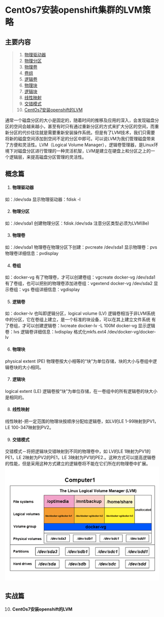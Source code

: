 CentOs7安装openshift集群的LVM策略
===

主要内容
---
> 1. [物理驱动器](#物理驱动器)
> 2. [物理分区](#物理分区)
> 3. [物理卷](#物理卷)
> 4. [卷组](#卷组)
> 5. [逻辑卷](#逻辑卷)
> 6. [物理块](#物理块)
> 7. [逻辑块](#逻辑卷)
> 8. [线性映射](#线性映射)
> 9. [交错模式](#交错模式)
> 10. [CentOs7安装openshift的LVM](#CentOs7安装openshift的LVM)

通常一个磁盘分区的大小是固定的，随着时间的推移及应用的深入，会发现磁盘分区的空间会越来越小，甚至有时只有通过重新分区的方式来扩大分区的空间，而重新分区的代价往往就是需要重新安装操作系统。但是有了LVM技术，我们只需要将新的磁盘空间添加到空间不足的分区中即可。可以说LVM为我们管理磁盘带来了方便和灵活性。LVM（Logical Volume Manager），逻辑卷管理器，是Linux环境下对磁盘分区进行管理的一种灵活机智，LVM是建立在硬盘上和分区之上的一个逻辑层，来提高磁盘分区管理的灵活性。

概念篇
---

1. #### 物理驱动器
如：/dev/sda
显示物理驱动器：fdisk -l

2. #### 物理分区
如：/dev/sda1
创建物理分区：fdisk /dev/sda
注意分区类型必须为LVM(8e)

3. #### 物理卷
如：/dev/sda1
物理卷在物理分区下创建：pvcreate /dev/sda1
显示物理卷：pvs
物理卷详细信息：pvdisplay

4. #### 卷组
如：docker-vg
有了物理卷，才可以创建卷组：vgcreate docker-vg /dev/sda1
有了卷组，也可以把别的物理卷添加进卷组：vgextend docker-vg /dev/sda2
显示卷组：vgs
卷组详细信息：vgdisplay

5. #### 逻辑卷
如：docker-lv
也叫即逻辑分区，logical volume (LV)
逻辑卷相当于非LVM系统中的分区，它在卷组上建立，是一个标准的块设备，可以在其上建立文件系统
有了卷组，才可以创建逻辑卷：lvcreate docker-lv -L 100M docker-vg
显示逻辑卷：lvs
逻辑卷详细信息：lvdisplay
格式化mkfs.ext4 /dev/docker-vg/docker-lv

6. #### 物理块
physical extent (PE)
物理卷按大小相等的“块”为单位存储，块的大小与卷组中逻辑卷块的大小相同。

7. #### 逻辑块
logical extent (LE)
逻辑卷按“块”为单位存储，在一卷组中的所有逻辑卷的块大小是相同的。

8. #### 线性映射
线性映射-把一定范围的物理块按顺序分配给逻辑卷，如LV的LE 1-99映射到PV1，LE 100-347映射到PV2。

9. #### 交错模式
交错模式－将把逻辑块交错映射到不同的物理卷中，如 LV的LE 1映射为PV1的PE1，LE 2映射为PV2的PE1，LE 3映射为PV1的PE2.。这种方式可以提高逻辑卷的性能，但是采用这种方式建立的逻辑卷将不能在它们所在的物理卷中扩展。
![](resource/Lvm_in_linux.png)

实战篇
---
10. #### CentOs7安装openshift的LVM
